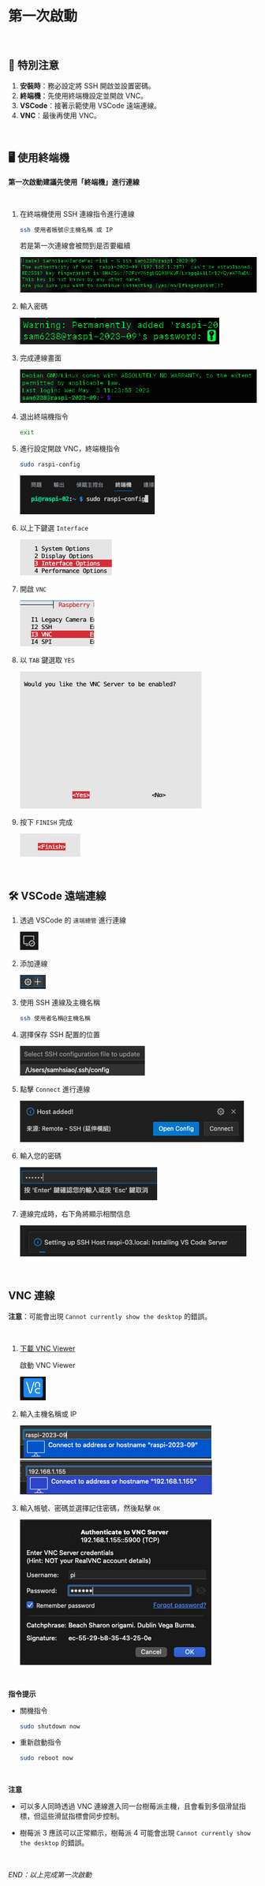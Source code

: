 # 第一次啟動

</br>

## 📌 特別注意
1. **安裝時**：務必設定將 SSH 開啟並設置密碼。
2. **終端機**：先使用終端機設定並開啟 VNC。
3. **VSCode**：接著示範使用 VSCode 遠端連線。
4. **VNC**：最後再使用 VNC。

</br>

## 🖥️ 使用終端機

**第一次啟動建議先使用「終端機」進行連線**

</br>

1. 在終端機使用 SSH 連線指令進行連線
    ```bash
    ssh 使用者帳號＠主機名稱 或 IP
    ```
    若是第一次連線會被問到是否要繼續

    ![SSH問問題](images/img_01.png)

2. 輸入密碼

    ![輸入密碼](images/img_02.png)

3. 完成連線畫面

    ![完成連線](images/img_03.png)

4. 退出終端機指令

    ```bash
    exit
    ```

5. 進行設定開啟 VNC，終端機指令

    ```bash
    sudo raspi-config
    ```
    ![設定開啟VNC](images/img_04.png)

6. 以上下鍵選 `Interface`
   
   ![設定開啟VNC](images/img_05.png)

7. 開啟 `VNC`
   
   ![設定開啟VNC](images/img_06.png)

8. 以 `TAB` 鍵選取 `YES`

    ![設定開啟VNC](images/img_07.png)

9. 按下 `FINISH` 完成

    ![設定開啟VNC](images/img_08.png)


</br>

## 🛠️ VSCode 遠端連線

1. 透過 VSCode 的 `遠端總管` 進行連線

    ![遠端總管](images/img_09.png)

2. 添加連線

    ![添加連線](images/img_10.png)

3. 使用 SSH 連線及主機名稱

    ```bash
    ssh 使用者名稱@主機名稱
    ```

4. 選擇保存 SSH 配置的位置

    ![保存SSH配置](images/img_11.png)

5. 點擊 `Connect` 進行連線

    ![連線](images/img_12.png)

6. 輸入您的密碼

    ![輸入密碼](images/img_14.png)

7. 連線完成時，右下角將顯示相關信息

    ![完成信息](images/img_15.png)

</br>


## VNC 連線

**注意**：可能會出現 `Cannot currently show the desktop` 的錯誤。

</br>

1. [下載 VNC Viewer](https://www.realvnc.com/en/connect/download/viewer/)
   
    啟動 VNC Viewer

    ![啟動VNC](images/img_31.png)

2. 輸入主機名稱或 IP

    ![主機名稱](images/img_32.png)
    ![IP](images/img_33.png)

3. 輸入帳號、密碼並選擇記住密碼，然後點擊 `OK`

    ![輸入帳號密碼](images/img_35.png)

</br>

**指令提示**

- 關機指令

    ```bash
    sudo shutdown now
    ```

- 重新啟動指令

    ```bash
    sudo reboot now
    ```
</br>

**注意**

- 可以多人同時透過 VNC 連線進入同一台樹莓派主機，且會看到多個滑鼠指標，但這些滑鼠指標會同步控制。

- 樹莓派 3 應該可以正常顯示，樹莓派 4 可能會出現 `Cannot currently show the desktop` 的錯誤。

</br>

_END：以上完成第一次啟動_